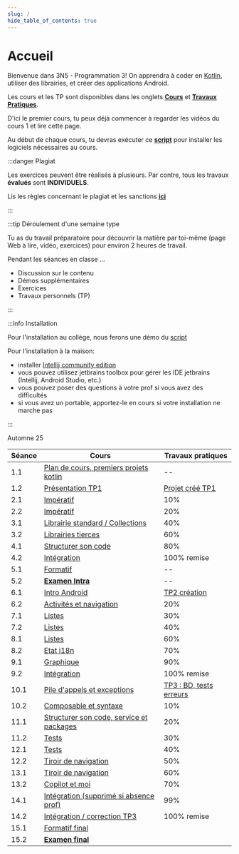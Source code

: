 ```yaml
---
slug: /
hide_table_of_contents: true
---
```


# Accueil

<Row>

<Column>

Bienvenue dans 3N5 - Programmation 3! On apprendra à coder en [Kotlin](https://kotlinlang.org), utiliser des librairies, et créer des applications Android.

Les cours et les TP sont disponibles dans les onglets **[Cours](cours/1.1-accueil)** et **[Travaux Pratiques](tp/tp1)**.

D'ici le premier cours, tu peux déjà commencer à regarder les vidéos du cours 1 et lire cette page.

Au début de chaque cours, tu devras exécuter ce **[script](https://github.com/departement-info-cem/scripts-mobile/tree/main)** pour installer les logiciels nécessaires au cours.

:::danger Plagiat

Les exercices peuvent être réalisés à plusieurs. Par contre, tous les travaux **évalués** sont **INDIVIDUELS**.

Lis les règles concernant le plagiat et les sanctions **[ici](https://info.cegepmontpetit.ca/plagiat)**

:::

:::tip Déroulement d'une semaine type

Tu as du travail préparatoire pour découvrir la matière par toi-même (page Web à lire, vidéo, exercices) pour environ 2 heures de travail.

Pendant les séances en classe ...

- Discussion sur le contenu
- Démos supplémentaires
- Exercices
- Travaux personnels (TP)

:::

:::info Installation

Pour l'installation au collège, nous ferons une démo du [script](https://github.com/departement-info-cem/scripts-mobile/releases/download/Script/ScriptSharp.exe)

Pour l'installation à la maison:

- installer [Intellij community edition](https://www.jetbrains.com/idea/download/other.html)
- vous pouvez utilisez jetbrains toolbox pour gérer les IDE jetbrains (Intellij, Android Studio, etc.)
- vous pouvez poser des questions à votre prof si vous avez des difficultés
- si vous avez un portable, apportez-le en cours si votre installation ne marche pas

:::

</Column>

<Column>

Automne 25

| Séance | Cours                                                                    | Travaux pratiques                 |
|---------|--------------------------------------------------------------------------|-----------------------------------|
| 1.1 | [Plan de cours, premiers projets kotlin](cours/1.1-accueil)              | --                                |
| 1.2 | [Présentation TP1](cours/1.1-accueil)                                    | [Projet créé TP1](tp/tp1)         |
| 2.1 | [Impératif](cours/2.1-imperatif)                                         | 10%                               |
| 2.2 | [Impératif](cours/2.1-imperatif)                                         | 20%                               |
| 3.1 | [Librairie standard / Collections](cours/3.1-std-lib)                    | 40%                               |
| 3.2 | [Librairies tierces](cours/3.2-librairies-tierces)                       | 60%                               |
| 4.1 | [Structurer son code](cours/4.1-structure)                               | 80%                               |
| 4.2 | [Intégration](cours/4.2-integration-1)                                   | 100% remise                       |
| 5.1 | [Formatif](cours/5.1-formatif-intra)                                     | --                                |
| 5.2 | [**Examen Intra**](cours/5.2-examen-intra)                               | --                                |
| 6.1 | [Intro Android](cours/6.1-intro-android)                                 | [TP2 création](tp/tp2)            |
| 6.2 | [Activités et navigation](cours/6.2-activites)                           | 20%                               |
| 7.1 | [Listes](cours/7.1-listes)                                               | 30%                               |
| 7.2 | [Listes](cours/7.1-listes)                                               | 40%                               |
| 8.1 | [Listes](cours/7.1-listes)                                               | 60%                               |
| 8.2 | [Etat i18n](cours/13.2-multilingue)                                      | 70%                               |
| 9.1 | [Graphique](cours/9.1-graphique)                                         | 90%                               |
| 9.2 | [Intégration](cours/9.2-integration-2)                                   | 100% remise                       |
| 10.1 | [Pile d'appels et exceptions](cours/10.1-pile-appels-exceptions)         | [TP3 : BD, tests erreurs](tp/tp3) |
| 10.2 | [Composable et syntaxe](cours/7.1-listes)                                | 10%                               |
| 11.1 | [Structurer son code, service et packages](cours/10.2-structure-android) | 20%                               |
| 11.2 | [Tests](cours/12.2-tests)                                                | 30%                               |
| 12.1 | [Tests](cours/12.2-tests)                                                | 40%                               |
| 12.2 | [Tiroir de navigation](cours/11.1-tiroir)                                | 50%                               |
| 13.1 | [Tiroir de navigation](cours/11.1-tiroir)                                | 60%                               |
| 13.2 | [Copilot et moi](cours/13.2-iag)                                         | 70%                               |
| 14.1 | [Intégration (supprimé si absence prof)](cours/14.1-integration-3)       | 99%                               |
| 14.2 | [Intégration / correction TP3](cours/14.1-integration-3)                 | 100% remise                       |
| 15.1 | [Formatif final](cours/15.1-formatif-final)                              |                                   |
| 15.2 | [**Examen final**](cours/15.2-examen-final)                              |                                   |

</Column>
</Row>
